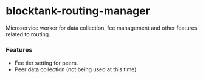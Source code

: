 # blocktank-routing-manager

Microservice worker for data collection, fee management and other features related to routing.

### Features
* Fee tier setting for peers.
* Peer data collection (not being used at this time)
